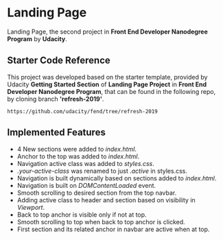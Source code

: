 # Landing Page

Landing Page, the second project in **Front End Developer Nanodegree Program** by **Udacity**.

## Starter Code Reference

This project was developed based on the starter template, provided by Udacity **Getting Started Section** of **Landing Page Project** in **Front End Developer Nanodegree Program**, that can be found in the following repo, by cloning branch **'refresh-2019'**.

```
https://github.com/udacity/fend/tree/refresh-2019
```

## Implemented Features

* 4 New sections were added to *index.html*.
* Anchor to the top was added to *index.html*.
* Navigation active class was added to *styles.css*.
* *.your-active-class* was renamed to just *.active* in styles.css.
* Navigation is built dynamically based on sections added to *index.html*.
* Navigation is built on *DOMContentLoaded* event.
* Smooth scrolling to desired section from the top navbar.
* Adding active class to header and section based on visibility in *Viewport*.
* Back to top anchor is visible only if not at top.
* Smooth scrolling to top when back to top anchor is clicked.
* First section and its related anchor in navbar are active when at top.